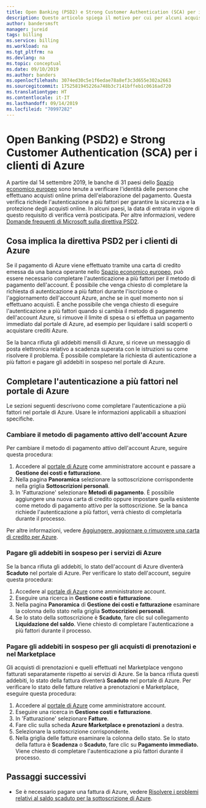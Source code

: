 ```yaml
---
title: Open Banking (PSD2) e Strong Customer Authentication (SCA) per i clienti di Azure
description: Questo articolo spiega il motivo per cui per alcuni acquisti di Azure è necessaria l'autenticazione a più fattori e descrive come completarla.
author: bandersmsft
manager: jureid
tags: billing
ms.service: billing
ms.workload: na
ms.tgt_pltfrm: na
ms.devlang: na
ms.topic: conceptual
ms.date: 09/10/2019
ms.author: banders
ms.openlocfilehash: 3074ed30c5e1f6edae78a8ef3c3d655e302a2663
ms.sourcegitcommit: 1752581945226a748b3c7141bffeb1c0616ad720
ms.translationtype: HT
ms.contentlocale: it-IT
ms.lasthandoff: 09/14/2019
ms.locfileid: "70997282"
---
```

# <a name="open-banking-psd2-and-strong-customer-authentication-sca-for-azure-customers"></a>Open Banking (PSD2) e Strong Customer Authentication (SCA) per i clienti di Azure

A partire dal 14 settembre 2019, le banche di 31 paesi dello [Spazio economico europeo](https://en.wikipedia.org/wiki/European_Economic_Area) sono tenute a verificare l'identità delle persone che effettuano acquisti online prima dell'elaborazione del pagamento. Questa verifica richiede l'autenticazione a più fattori per garantire la sicurezza e la protezione degli acquisti online. In alcuni paesi, la data di entrata in vigore di questo requisito di verifica verrà posticipata. Per altre informazioni, vedere [Domande frequenti di Microsoft sulla direttiva PSD2](https://support.microsoft.com/en-us/help/4517854?preview).

## <a name="what-psd2-means-for-azure-customers"></a>Cosa implica la direttiva PSD2 per i clienti di Azure

Se il pagamento di Azure viene effettuato tramite una carta di credito emessa da una banca operante nello [Spazio economico europeo](https://en.wikipedia.org/wiki/European_Economic_Area), può essere necessario completare l'autenticazione a più fattori per il metodo di pagamento dell'account. È possibile che venga chiesto di completare la richiesta di autenticazione a più fattori durante l'iscrizione o l'aggiornamento dell'account Azure, anche se in quel momento non si effettuano acquisti. È anche possibile che venga chiesto di eseguire l'autenticazione a più fattori quando si cambia il metodo di pagamento dell'account Azure, si rimuove il limite di spesa o si effettua un pagamento immediato dal portale di Azure, ad esempio per liquidare i saldi scoperti o acquistare crediti Azure.

Se la banca rifiuta gli addebiti mensili di Azure, si riceve un messaggio di posta elettronica relativo a scadenza superata con le istruzioni su come risolvere il problema. È possibile completare la richiesta di autenticazione a più fattori e pagare gli addebiti in sospeso nel portale di Azure.

## <a name="complete-multi-factor-authentication-in-the-azure-portal"></a>Completare l'autenticazione a più fattori nel portale di Azure

Le sezioni seguenti descrivono come completare l'autenticazione a più fattori nel portale di Azure. Usare le informazioni applicabili a situazioni specifiche.

### <a name="change-the-active-payment-method-of-your-azure-account"></a>Cambiare il metodo di pagamento attivo dell'account Azure

Per cambiare il metodo di pagamento attivo dell'account Azure, seguire questa procedura:

1. Accedere al [portale di Azure](https://portal.azure.com) come amministratore account e passare a **Gestione dei costi e fatturazione**.
2. Nella pagina **Panoramica** selezionare la sottoscrizione corrispondente nella griglia **Sottoscrizioni personali**.
3. In 'Fatturazione' selezionare **Metodi di pagamento**. È possibile aggiungere una nuova carta di credito oppure impostare quella esistente come metodo di pagamento attivo per la sottoscrizione. Se la banca richiede l'autenticazione a più fattori, verrà chiesto di completarla durante il processo.

Per altre informazioni, vedere [Aggiungere, aggiornare o rimuovere una carta di credito per Azure](billing-how-to-change-credit-card.md).

### <a name="settle-outstanding-charges-for-azure-services"></a>Pagare gli addebiti in sospeso per i servizi di Azure

Se la banca rifiuta gli addebiti, lo stato dell'account di Azure diventerà **Scaduto** nel portale di Azure. Per verificare lo stato dell'account, seguire questa procedura:

1. Accedere al [portale di Azure](https://portal.azure.com/) come amministratore account.
2. Eseguire una ricerca in **Gestione costi e fatturazione**.
3. Nella pagina **Panoramica** di **Gestione dei costi e fatturazione** esaminare la colonna dello stato nella griglia **Sottoscrizioni personali**.
4. Se lo stato della sottoscrizione è **Scaduto**, fare clic sul collegamento **Liquidazione del saldo**. Viene chiesto di completare l'autenticazione a più fattori durante il processo.

### <a name="settle-outstanding-charges-for-marketplace-and-reservation-purchases"></a>Pagare gli addebiti in sospeso per gli acquisti di prenotazioni e nel Marketplace

Gli acquisti di prenotazioni e quelli effettuati nel Marketplace vengono fatturati separatamente rispetto ai servizi di Azure. Se la banca rifiuta questi addebiti, lo stato della fattura diventerà **Scaduto** nel portale di Azure. Per verificare lo stato delle fatture relative a prenotazioni e Marketplace, eseguire questa procedura:

1. Accedere al [portale di Azure](https://portal.azure.com/) come amministratore account.
2. Eseguire una ricerca in **Gestione costi e fatturazione**.
3. In 'Fatturazione' selezionare **Fatture**.
4. Fare clic sulla scheda **Azure Marketplace e prenotazioni** a destra.
5. Selezionare la sottoscrizione corrispondente.
6. Nella griglia delle fatture esaminare la colonna dello stato. Se lo stato della fattura è **Scadenza** o **Scaduto**, fare clic su **Pagamento immediato.** Viene chiesto di completare l'autenticazione a più fattori durante il processo.

## <a name="next-steps"></a>Passaggi successivi
- Se è necessario pagare una fattura di Azure, vedere [Risolvere i problemi relativi al saldo scaduto per la sottoscrizione di Azure](billing-azure-subscription-past-due-balance.md).
